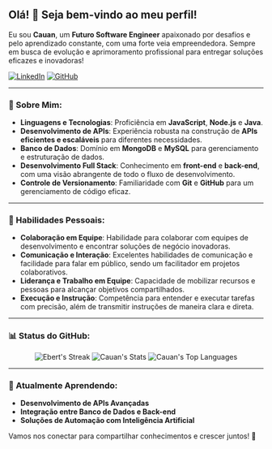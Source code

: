 ## Olá! 👋 Seja bem-vindo ao meu perfil!

Eu sou **Cauan**, um **Futuro Software Engineer** apaixonado por desafios e pelo aprendizado constante, com uma forte veia empreendedora. Sempre em busca de evolução e aprimoramento profissional para entregar soluções eficazes e inovadoras!

[![LinkedIn](https://img.shields.io/badge/LinkedIn-0077B5?style=for-the-badge&logo=linkedin&logoColor=white)](https://br.linkedin.com/in/cauan-oliveira-935a48231?trk=people-guest_people_search-card)
[![GitHub](https://img.shields.io/badge/GitHub-0D1117?style=for-the-badge&logo=github&logoColor=white)](https://github.com/CauanO)

---

### 🚀 Sobre Mim:

- **Linguagens e Tecnologias**: Proficiência em **JavaScript**, **Node.js** e **Java**.
- **Desenvolvimento de APIs**: Experiência robusta na construção de **APIs eficientes e escaláveis** para diferentes necessidades.
- **Banco de Dados**: Domínio em **MongoDB** e **MySQL** para gerenciamento e estruturação de dados.
- **Desenvolvimento Full Stack**: Conhecimento em **front-end** e **back-end**, com uma visão abrangente de todo o fluxo de desenvolvimento.
- **Controle de Versionamento**: Familiaridade com **Git** e **GitHub** para um gerenciamento de código eficaz.
  
---

### 🌟 Habilidades Pessoais:

- **Colaboração em Equipe**: Habilidade para colaborar com equipes de desenvolvimento e encontrar soluções de negócio inovadoras.
- **Comunicação e Interação**: Excelentes habilidades de comunicação e facilidade para falar em público, sendo um facilitador em projetos colaborativos.
- **Liderança e Trabalho em Equipe**: Capacidade de mobilizar recursos e pessoas para alcançar objetivos compartilhados.
- **Execução e Instrução**: Competência para entender e executar tarefas com precisão, além de transmitir instruções de maneira clara e direta.

---

### 📊 Status do GitHub:

<div align="center">
  <img src="https://github-readme-streak-stats.herokuapp.com/?user=CauanO&theme=tokyonight&hide_border=true" alt="Ebert's Streak" />
  <img src="https://github-readme-stats.vercel.app/api?username=CauanO&theme=tokyonight&show_icons=true&hide_border=true&count_private=true" alt="Cauan's Stats" />
  <img src="https://github-readme-stats.vercel.app/api/top-langs/?username=CauanO&theme=tokyonight&layout=compact&hide_border=true" alt="Cauan's Top Languages" />
</div>

---

### 🌱 Atualmente Aprendendo:

- **Desenvolvimento de APIs Avançadas**
- **Integração entre Banco de Dados e Back-end**
- **Soluções de Automação com Inteligência Artificial**

Vamos nos conectar para compartilhar conhecimentos e crescer juntos! 🚀

